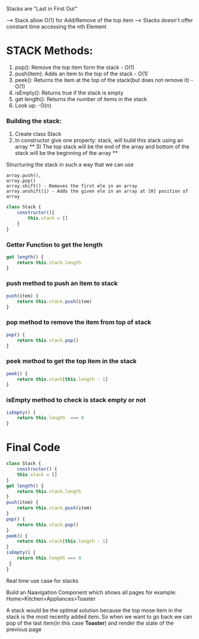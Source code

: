 Stacks are 
"Last in First Out"

--> Stack allow O(1) for Add/Remove of the top item
--> Stacks doesn't offer constant time accessing the nth Element

# STACK Methods:
1) pop(): Remove the top item form the stack - O(1)
2) push(item): Adds an item to the top of the stack - O(1)
3) peek(): Returns the item at the top of the stack(but does not remove it) - O(1)
4) isEmpty(): Returns true if the stack is empty
5) get length(): Returns the number of items in the stack 
6) Look up: -O(n)

### Building the stack:
1) Create class Stack
2) In constructor give one property: stack, will build this stack using an array
** 3) The top stack will be the end of the array and bottom of the stack will be the beginning of the array **

Structuring the stack in such a way that we can use 
```
array.push(), 
array.pop()
array.shift() - Removes the first ele in an array
array.unshift(1) - Adds the given ele in an array at [0] position of array 
```

```javascript
class Stack {
    constructor(){
        this.stack = []
    }
}
```

### Getter Function to get the length

```javascript
get length() {
    return this.stack.length
}
```

### push method to push an item to stack
```javascript
push(item) {
    return this.stack.push(item)
}
```

### pop method to remove the item from top of stack
```javascript
pop() {
    return this.stack.pop()
}
```

### peek method to get the top item in the stack
```javascript
peek() {
    return this.stack[this.length - 1]
}
```


### isEmpty method to check is stack empty or not
```javascript
isEmpty() {
    return this.length  === 0
}
```


# Final Code

```javascript
class Stack {
    constructor() {
    this.stack = []
}
get length() {
    return this.stack.length
}
push(item) {
    return this.stack.push(item)
}
pop() {
    return this.stack.pop()
}
peek() {
    return this.stack[this.length - 1]
}
isEmpty() {
    return this.length === 0
 }
}
```

Real time use case for stacks

Build an Naavigation Component which shows all pages for example:
Home>Kitchen>Appliances>Toaster

A stack would be the optimal solution because the top mose item in the stack is the most recently added item.
So when we want to go back we can pop of the last item(in this case **Toaster**) and render the state of the previous page
